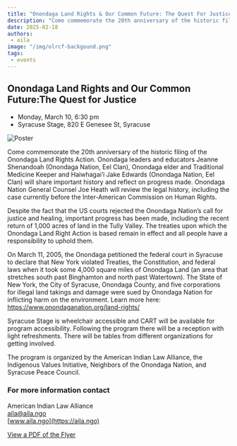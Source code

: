 ```yaml
---
title: "Onondaga Land Rights & Our Common Future: The Quest For Justice"
description: "Come commemorate the 20th anniversary of the historic filing of the Onondaga Land Rights Action"
date: 2025-02-18
authors: 
 - aila
image: "/img/olrcf-backgound.png"
tags:
 - events
---
```

## Onondaga Land Rights and Our Common Future:The Quest for Justice
- Monday, March 10, 6:30 pm
- Syracuse Stage, 820 E Genesee St, Syracuse

![Poster](/img/2025-OLRCF-1.png)

Come commemorate the 20th anniversary of the historic filing of the Onondaga Land Rights Action. Onondaga leaders and educators Jeanne Shenandoah (Onondaga Nation, Eel Clan), Onondaga elder and Traditional Medicine Keeper and Haiwhagai’i Jake Edwards (Onondaga Nation, Eel Clan) will share important history and reflect on progress made. Onondaga Nation General Counsel Joe Heath will review the legal history, including the case currently before the Inter-American Commission on Human Rights.


Despite the fact that the US courts rejected the Onondaga Nation’s call for justice and healing, important progress has been made, including the recent return of 1,000 acres of land in the Tully Valley. The treaties upon which the Onondaga Land Right Action is based remain in effect and all people have a responsibility to uphold them.


On March 11, 2005, the Onondaga petitioned the federal court in Syracuse to declare that New York violated Treaties, the Constitution, and federal laws when it took some 4,000 square miles of Onondaga Land (an area that stretches south past Binghamton and north past Watertown). The State of New York, the City of Syracuse, Onondaga County, and five corporations for illegal land takings and damage were sued by Onondaga Nation for inflicting harm on the environment. Learn more here: https://www.onondaganation.org/land-rights/ 


Syracuse Stage is wheelchair accessible and CART will be available for program accessibility. Following the program there will be a reception with light refreshments. There will be tables from different organizations for getting involved. 


The program is organized by the American Indian Law Alliance, the Indigenous Values Initiative, Neighbors of the Onondaga Nation, and Syracuse Peace Council.


### For more information contact

American Indian Law Alliance  
aila@aila.ngo  
[www.aila.ngo](https://aila.ngo)  

[View a PDF of the Flyer](/pdfs/2025-OLRCF.pdf)